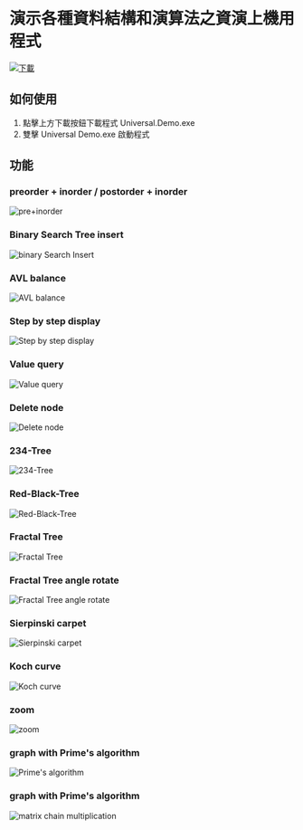 # 演示各種資料結構和演算法之資演上機用程式

[![下載](https://github.com/micr0dust/image_saves/raw/master/img/button/btn-dl-black-ch.png?raw=true "下載")](https://github.com/micr0dust/Universal-Tree-Demo/releases/download/v1.1/Universal.Demo.exe)

## 如何使用

1. 點擊上方下載按鈕下載程式 Universal.Demo.exe
2. 雙擊 Universal Demo.exe 啟動程式

## 功能

### preorder + inorder / postorder + inorder

![pre+inorder](https://github.com/micr0dust/Universal-Tree-Demo/blob/main/img/pre+inorder.png?raw=true"pre+inorder")

### Binary Search Tree insert

![binary Search Insert](https://github.com/micr0dust/Universal-Tree-Demo/blob/main/img/binarySearch.png?raw=true"binary-Search-Insert")

### AVL balance

![AVL balance](https://github.com/micr0dust/Universal-Tree-Demo/blob/main/img/AVL.png?raw=true"AVL-balance")

### Step by step display

![Step by step display](https://github.com/micr0dust/Universal-Tree-Demo/blob/main/img/stepbystep.png?raw=true"Step-by-step-display")

### Value query

![Value query](https://github.com/micr0dust/Universal-Tree-Demo/blob/main/img/query.png?raw=true"Value-query")

### Delete node

![Delete node](https://github.com/micr0dust/Universal-Tree-Demo/blob/main/img/delete.png?raw=true"Delete-node")

### 234-Tree

![234-Tree](https://github.com/micr0dust/Universal-Tree-Demo/blob/main/img/tree234.png?raw=true"234-Tree")

### Red-Black-Tree

![Red-Black-Tree](https://github.com/micr0dust/Universal-Tree-Demo/blob/main/img/RBT.png?raw=true"Red-Black-Tree")

### Fractal Tree

![Fractal Tree](https://github.com/micr0dust/Universal-Tree-Demo/blob/main/img/fractal.png?raw=true"Fractal-Tree")

### Fractal Tree angle rotate

![Fractal Tree angle rotate](https://github.com/micr0dust/Universal-Tree-Demo/blob/main/img/tringle.png?raw=true"Fractal-Tree-angle-rotate")

### Sierpinski carpet

![Sierpinski carpet](https://github.com/micr0dust/Universal-Tree-Demo/blob/main/img/carpet.png?raw=true"Sierpinski-carpet")

### Koch curve

![Koch curve](https://github.com/micr0dust/Universal-Tree-Demo/blob/main/img/snowflake.png?raw=true"Koch-curve")

### zoom

![zoom](https://github.com/micr0dust/Universal-Tree-Demo/blob/main/img/scale.png?raw=true"zoom")

### graph with Prime's algorithm

![Prime's algorithm](https://github.com/micr0dust/Universal-Tree-Demo/blob/main/img/prime.png?raw=true"Prime's-algorithm")

### graph with Prime's algorithm

![matrix chain multiplication](https://github.com/micr0dust/Universal-Tree-Demo/blob/main/img/mxproduct.png?raw=true"matrix-chain-multiplication")
